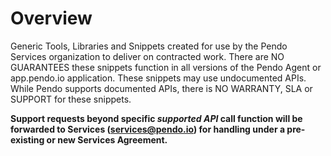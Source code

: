 # Overview
Generic Tools, Libraries and Snippets created for use by the Pendo Services organization to deliver on contracted work. There are NO GUARANTEES these snippets function in all versions of the Pendo Agent or app.pendo.io application. These snippets may use undocumented APIs. While Pendo supports documented APIs, there is NO WARRANTY, SLA or SUPPORT for these snippets.

**Support requests beyond specific _supported API_ call function will be forwarded to Services (services@pendo.io) for handling under a pre-existing or new Services Agreement.**

